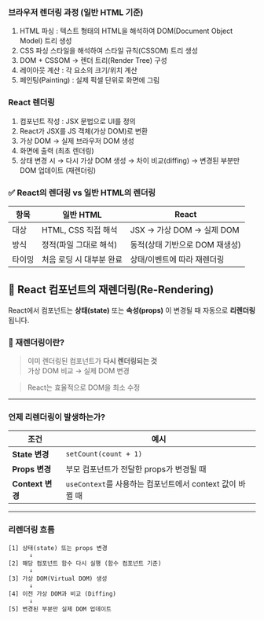 ### 브라우저 렌더링 과정 (일반 HTML 기준)

1. HTML 파싱 : 텍스트 형태의 HTML을 해석하여 DOM(Document Object Model) 트리 생성
2. CSS 파싱 스타일을 해석하여 스타일 규칙(CSSOM) 트리 생성
3. DOM + CSSOM → 렌더 트리(Render Tree) 구성
4. 레이아웃 계산 : 각 요소의 크기/위치 계산
5. 페인팅(Painting) : 실제 픽셀 단위로 화면에 그림

### React 렌더링

1. 컴포넌트 작성 : JSX 문법으로 UI를 정의
2. React가 JSX를 JS 객체(가상 DOM)로 변환
3. 가상 DOM → 실제 브라우저 DOM 생성
4. 화면에 출력 (최초 렌더링)
5. 상태 변경 시 → 다시 가상 DOM 생성 → 차이 비교(diffing) → 변경된 부분만 DOM 업데이트 (재렌더링)

### ✅ React의 렌더링 vs 일반 HTML의 렌더링

| 항목   | 일반 HTML                | React                          |
| ------ | ------------------------ | ------------------------------ |
| 대상   | HTML, CSS 직접 해석      | JSX → 가상 DOM → 실제 DOM      |
| 방식   | 정적(파일 그대로 해석)   | 동적(상태 기반으로 DOM 재생성) |
| 타이밍 | 처음 로딩 시 대부분 완료 | 상태/이벤트에 따라 재렌더링    |

## 🔄 React 컴포넌트의 재렌더링(Re-Rendering)

React에서 컴포넌트는 **상태(state)** 또는 **속성(props)** 이 변경될 때 자동으로 **리렌더링**됩니다.

### 📌 재렌더링이란?

> 이미 렌더링된 컴포넌트가 **다시 렌더링되는 것**  
> 가상 DOM 비교 → 실제 DOM 변경

> React는 효율적으로 DOM을 최소 수정

---

### 언제 리렌더링이 발생하는가?

| 조건             | 예시                                                      |
| ---------------- | --------------------------------------------------------- |
| **State 변경**   | `setCount(count + 1)`                                     |
| **Props 변경**   | 부모 컴포넌트가 전달한 props가 변경될 때                  |
| **Context 변경** | `useContext`를 사용하는 컴포넌트에서 context 값이 바뀔 때 |

---

### 리렌더링 흐름

```
[1] 상태(state) 또는 props 변경
      ↓
[2] 해당 컴포넌트 함수 다시 실행 (함수 컴포넌트 기준)
      ↓
[3] 가상 DOM(Virtual DOM) 생성
      ↓
[4] 이전 가상 DOM과 비교 (Diffing)
      ↓
[5] 변경된 부분만 실제 DOM 업데이트
```
